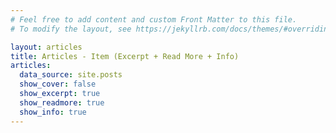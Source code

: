 ```yaml
---
# Feel free to add content and custom Front Matter to this file.
# To modify the layout, see https://jekyllrb.com/docs/themes/#overriding-theme-defaults

layout: articles
title: Articles - Item (Excerpt + Read More + Info)
articles:
  data_source: site.posts
  show_cover: false
  show_excerpt: true
  show_readmore: true
  show_info: true
---
```


